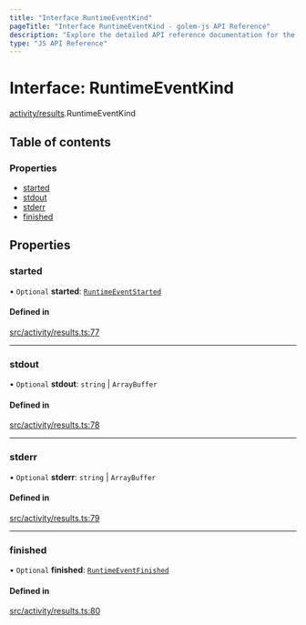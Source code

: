 ```yaml
---
title: "Interface RuntimeEventKind"
pageTitle: "Interface RuntimeEventKind - golem-js API Reference"
description: "Explore the detailed API reference documentation for the Interface RuntimeEventKind within the golem-js SDK for the Golem Network."
type: "JS API Reference"
---
```

# Interface: RuntimeEventKind

[activity/results](../modules/activity_results).RuntimeEventKind

## Table of contents

### Properties

- [started](activity_results.RuntimeEventKind#started)
- [stdout](activity_results.RuntimeEventKind#stdout)
- [stderr](activity_results.RuntimeEventKind#stderr)
- [finished](activity_results.RuntimeEventKind#finished)

## Properties

### started

• `Optional` **started**: [`RuntimeEventStarted`](activity_results.RuntimeEventStarted)

#### Defined in

[src/activity/results.ts:77](https://github.com/golemfactory/golem-js/blob/ed1cf1df/src/activity/results.ts#L77)

___

### stdout

• `Optional` **stdout**: `string` \| `ArrayBuffer`

#### Defined in

[src/activity/results.ts:78](https://github.com/golemfactory/golem-js/blob/ed1cf1df/src/activity/results.ts#L78)

___

### stderr

• `Optional` **stderr**: `string` \| `ArrayBuffer`

#### Defined in

[src/activity/results.ts:79](https://github.com/golemfactory/golem-js/blob/ed1cf1df/src/activity/results.ts#L79)

___

### finished

• `Optional` **finished**: [`RuntimeEventFinished`](activity_results.RuntimeEventFinished)

#### Defined in

[src/activity/results.ts:80](https://github.com/golemfactory/golem-js/blob/ed1cf1df/src/activity/results.ts#L80)
